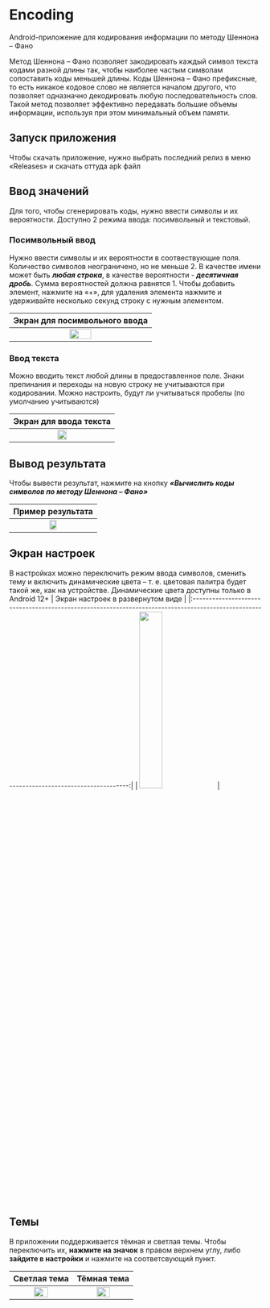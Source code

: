 # Encoding
Android-приложение для кодирования информации по методу Шеннона – Фано

Метод Шеннона – Фано позволяет закодировать каждый символ текста кодами разной длины так, чтобы наиболее частым символам сопоставить коды меньшей длины.
Коды Шеннона – Фано префиксные, то есть никакое кодовое слово не является началом другого, что позволяет одназначно декодировать любую последовательность слов.
Такой метод позволяет эффективно передавать большие объемы информации, используя при этом минимальный объем памяти.

## Запуск приложения
Чтобы скачать приложение, нужно выбрать последний релиз в меню «Releases» и скачать оттуда apk файл

## Ввод значений
Для того, чтобы сгенерировать коды, нужно ввести символы и их вероятности. Доступно 2 режима ввода: посимвольный и текстовый. 
### Посимвольный ввод
Нужно ввести символы и их вероятности в соотвествующие поля. Количество символов неограничено, но не меньше 2.
В качестве имени может быть ***любая строка***, в качестве вероятности - ***десятичная дробь***. Сумма вероятностей должна равнятся 1.
Чтобы добавить элемент, нажмите на «+», для удаления элемента нажмите и удерживайте несколько секунд строку с нужным элементом.

|                                                     Экран для посимвольного ввода                                                      |
|:--------------------------------------------------------------------------------------------------------------------------------------:|
| <img src="https://user-images.githubusercontent.com/89968445/195726092-31d9f050-ffd1-4245-a86d-213febf3b347.jpg" width=40% height=40%> |





### Ввод текста
Можно вводить текст любой длины в предоставленное поле. Знаки препинания и переходы на новую строку не учитываются при кодировании. Можно настроить, будут ли учитываться пробелы (по умолчанию учитываются)

|                                                         Экран для ввода текста                                                         |
|:--------------------------------------------------------------------------------------------------------------------------------------:|
| <img src="https://user-images.githubusercontent.com/89968445/195780270-bc0d4cfc-22d2-42d6-a040-69b16286ac48.jpg" width=30% height=30%> |


## Вывод результата
Чтобы вывести результат, нажмите на кнопку ***«Вычислить коды символов по методу Шеннона – Фано»***

|                                                           Пример результата                                                            |
|:--------------------------------------------------------------------------------------------------------------------------------------:|
| <img src="https://user-images.githubusercontent.com/89968445/195566732-25b0dc24-c33f-4d09-863f-8071d3eeb865.jpg" width=30% height=30%> |

## Экран настроек

В настройках можно переключить режим ввода символов, сменить тему и включить динамические цвета – т. е. цветовая палитра будет такой же, как на устройстве.
Динамические цвета доступны только в Android 12+
|                                                    Экран настроек в развернутом виде                                                     |
|:----------------------------------------------------------------------------------------------------------------------------------------:|
| <img src="https://user-images.githubusercontent.com/89968445/195134479-25b95395-add0-46b8-a1f7-745c72411415.jpg" width=30% height=30% /> |

## Темы
В приложении поддерживается тёмная и светлая темы. Чтобы переключить их, **нажмите на значок** в правом верхнем углу, либо **зайдите в настройки** и нажмите на соответсвующий пункт.

|                                                              Светлая тема                                                              |                                                              Тёмная тема                                                               |
|:--------------------------------------------------------------------------------------------------------------------------------------:|:--------------------------------------------------------------------------------------------------------------------------------------:|
| <img src="https://user-images.githubusercontent.com/89968445/195780270-bc0d4cfc-22d2-42d6-a040-69b16286ac48.jpg" width=50% height=50%> | <img src="https://user-images.githubusercontent.com/89968445/195782862-f9789a96-a897-4253-b4dc-c0805092e5b3.jpg" width=50% height=50%> |
